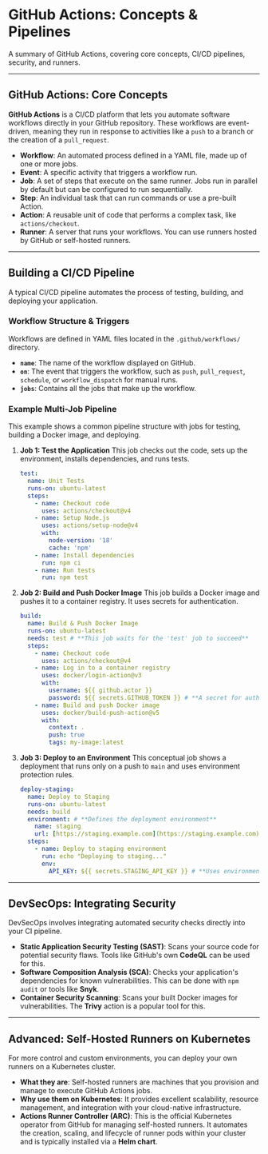 # GitHub Actions: Concepts & Pipelines

A summary of GitHub Actions, covering core concepts, CI/CD pipelines, security, and runners.

---

## GitHub Actions: Core Concepts

**GitHub Actions** is a CI/CD platform that lets you automate software workflows directly in your GitHub repository. These workflows are event-driven, meaning they run in response to activities like a `push` to a branch or the creation of a `pull_request`.

* **Workflow**: An automated process defined in a YAML file, made up of one or more jobs.
* **Event**: A specific activity that triggers a workflow run.
* **Job**: A set of steps that execute on the same runner. Jobs run in parallel by default but can be configured to run sequentially.
* **Step**: An individual task that can run commands or use a pre-built Action.
* **Action**: A reusable unit of code that performs a complex task, like `actions/checkout`.
* **Runner**: A server that runs your workflows. You can use runners hosted by GitHub or self-hosted runners.

---

## Building a CI/CD Pipeline

A typical CI/CD pipeline automates the process of testing, building, and deploying your application.

### Workflow Structure & Triggers
Workflows are defined in YAML files located in the `.github/workflows/` directory.

* **`name`**: The name of the workflow displayed on GitHub.
* **`on`**: The event that triggers the workflow, such as `push`, `pull_request`, `schedule`, or `workflow_dispatch` for manual runs.
* **`jobs`**: Contains all the jobs that make up the workflow.

### Example Multi-Job Pipeline
This example shows a common pipeline structure with jobs for testing, building a Docker image, and deploying.

1.  **Job 1: Test the Application**
    This job checks out the code, sets up the environment, installs dependencies, and runs tests.
    ```yaml
    test:
      name: Unit Tests
      runs-on: ubuntu-latest
      steps:
        - name: Checkout code
          uses: actions/checkout@v4
        - name: Setup Node.js
          uses: actions/setup-node@v4
          with:
            node-version: '18'
            cache: 'npm'
        - name: Install dependencies
          run: npm ci
        - name: Run tests
          run: npm test
    ```

2.  **Job 2: Build and Push Docker Image**
    This job builds a Docker image and pushes it to a container registry. It uses secrets for authentication.
    ```yaml
    build:
      name: Build & Push Docker Image
      runs-on: ubuntu-latest
      needs: test # **This job waits for the 'test' job to succeed**
      steps:
        - name: Checkout code
          uses: actions/checkout@v4
        - name: Log in to a container registry
          uses: docker/login-action@v3
          with:
            username: ${{ github.actor }}
            password: ${{ secrets.GITHUB_TOKEN }} # **A secret for authentication**
        - name: Build and push Docker image
          uses: docker/build-push-action@v5
          with:
            context: .
            push: true
            tags: my-image:latest
    ```
3.  **Job 3: Deploy to an Environment**
    This conceptual job shows a deployment that runs only on a push to `main` and uses environment protection rules.
    ```yaml
    deploy-staging:
      name: Deploy to Staging
      runs-on: ubuntu-latest
      needs: build
      environment: # **Defines the deployment environment**
        name: staging
        url: [https://staging.example.com](https://staging.example.com)
      steps:
        - name: Deploy to staging environment
          run: echo "Deploying to staging..."
          env:
            API_KEY: ${{ secrets.STAGING_API_KEY }} # **Uses environment-specific secrets**
    ```

---

## DevSecOps: Integrating Security
DevSecOps involves integrating automated security checks directly into your CI pipeline.

* **Static Application Security Testing (SAST)**: Scans your source code for potential security flaws. Tools like GitHub's own **CodeQL** can be used for this.
* **Software Composition Analysis (SCA)**: Checks your application's dependencies for known vulnerabilities. This can be done with `npm audit` or tools like **Snyk**.
* **Container Security Scanning**: Scans your built Docker images for vulnerabilities. The **Trivy** action is a popular tool for this.

---

## Advanced: Self-Hosted Runners on Kubernetes
For more control and custom environments, you can deploy your own runners on a Kubernetes cluster.

* **What they are**: Self-hosted runners are machines that you provision and manage to execute GitHub Actions jobs.
* **Why use them on Kubernetes**: It provides excellent scalability, resource management, and integration with your cloud-native infrastructure.
* **Actions Runner Controller (ARC)**: This is the official Kubernetes operator from GitHub for managing self-hosted runners. It automates the creation, scaling, and lifecycle of runner pods within your cluster and is typically installed via a **Helm chart**.
